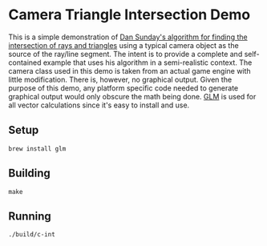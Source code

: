 # Camera Triangle Intersection Demo

This is a simple demonstration of [Dan Sunday's algorithm for finding the intersection of rays and triangles](http://geomalgorithms.com/a06-_intersect-2.html) using a typical camera object as the source of the ray/line segment. The intent is to provide a complete and self-contained example that uses his algorithm in a semi-realistic context. The camera class used in this demo is taken from an actual game engine with little modification. There is, however, no graphical output. Given the purpose of this demo, any platform specific code needed to generate graphical output would only obscure the math being done. [GLM](glm.g-truc.net/) is used for all vector calculations since it's easy to install and use.

## Setup

    brew install glm

## Building

    make

## Running

    ./build/c-int
